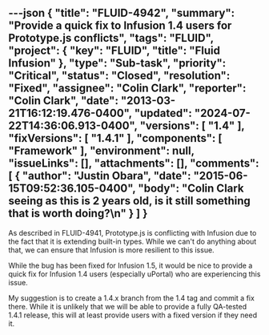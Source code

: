 ---json
{
  "title": "FLUID-4942",
  "summary": "Provide a quick fix to Infusion 1.4 users for Prototype.js conflicts",
  "tags": "FLUID",
  "project": {
    "key": "FLUID",
    "title": "Fluid Infusion"
  },
  "type": "Sub-task",
  "priority": "Critical",
  "status": "Closed",
  "resolution": "Fixed",
  "assignee": "Colin Clark",
  "reporter": "Colin Clark",
  "date": "2013-03-21T16:12:19.476-0400",
  "updated": "2024-07-22T14:36:06.913-0400",
  "versions": [
    "1.4"
  ],
  "fixVersions": [
    "1.4.1"
  ],
  "components": [
    "Framework"
  ],
  "environment": null,
  "issueLinks": [],
  "attachments": [],
  "comments": [
    {
      "author": "Justin Obara",
      "date": "2015-06-15T09:52:36.105-0400",
      "body": "Colin Clark seeing as this is 2 years old, is it still something that is worth doing?\n"
    }
  ]
}
---
As described in FLUID-4941, Prototype.js is conflicting with Infusion due to the fact that it is extending built-in types. While we can't do anything about that, we can ensure that Infusion is more resilient to this issue.

While the bug has been fixed for Infusion 1.5, it would be nice to provide a quick fix for Infusion 1.4 users (especially uPortal) who are experiencing this issue.

My suggestion is to create a 1.4.x branch from the 1.4 tag and commit a fix there. While it is unlikely that we will be able to provide a fully QA-tested 1.4.1 release, this will at least provide users with a fixed version if they need it.

        